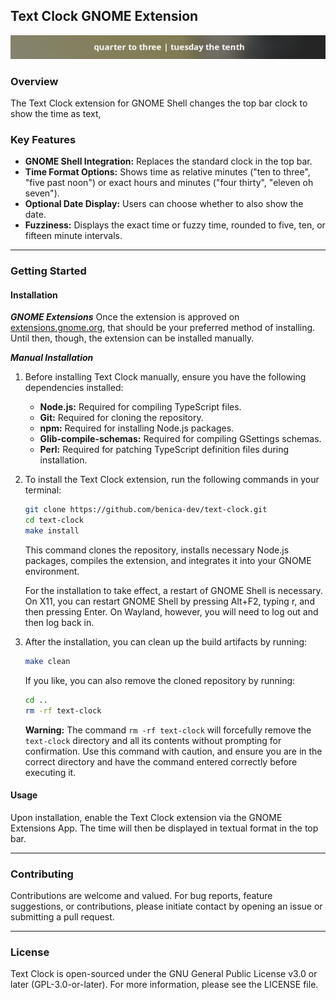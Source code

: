 ## Text Clock GNOME Extension

![Screenshot of Text Clock](media/screenshot.png 'Screenshot of Text Clock Extension')

### Overview

The Text Clock extension for GNOME Shell changes the top bar clock to show the time as text,

### Key Features

- **GNOME Shell Integration:** Replaces the standard clock in the top bar.
- **Time Format Options:** Shows time as relative minutes ("ten to three", "five past noon") or exact hours and minutes ("four thirty", "eleven oh seven").
- **Optional Date Display:** Users can choose whether to also show the date.
- **Fuzziness:** Displays the exact time or fuzzy time, rounded to five, ten, or fifteen minute intervals.

---

### Getting Started

#### Installation

**_GNOME Extensions_**
Once the extension is approved on [extensions.gnome.org](https://extensions.gnome.org), that should be your preferred method of installing. Until then, though, the extension can be installed manually.

**_Manual Installation_**

1. Before installing Text Clock manually, ensure you have the following dependencies installed:

   - **Node.js:** Required for compiling TypeScript files.
   - **Git:** Required for cloning the repository.
   - **npm:** Required for installing Node.js packages.
   - **Glib-compile-schemas:** Required for compiling GSettings schemas.
   - **Perl:** Required for patching TypeScript definition files during installation.

2. To install the Text Clock extension, run the following commands in your terminal:

   ```bash
   git clone https://github.com/benica-dev/text-clock.git
   cd text-clock
   make install
   ```

   This command clones the repository, installs necessary Node.js packages, compiles the extension, and integrates it into your GNOME environment.

   For the installation to take effect, a restart of GNOME Shell is necessary. On X11, you can restart GNOME Shell by pressing Alt+F2, typing r, and then pressing Enter. On Wayland, however, you will need to log out and then log back in.

3. After the installation, you can clean up the build artifacts by running:
   ```bash
   make clean
   ```
   If you like, you can also remove the cloned repository by running:
   ```bash
   cd ..
   rm -rf text-clock
   ```
   **Warning:** The command `rm -rf text-clock` will forcefully remove the `text-clock` directory and all its contents without prompting for confirmation. Use this command with caution, and ensure you are in the correct directory and have the command entered correctly before executing it.

#### Usage

Upon installation, enable the Text Clock extension via the GNOME Extensions App. The time will then be displayed in textual format in the top bar.

---

### Contributing

Contributions are welcome and valued. For bug reports, feature suggestions, or contributions, please initiate contact by opening an issue or submitting a pull request.

---

### License

Text Clock is open-sourced under the GNU General Public License v3.0 or later (GPL-3.0-or-later). For more information, please see the LICENSE file.
